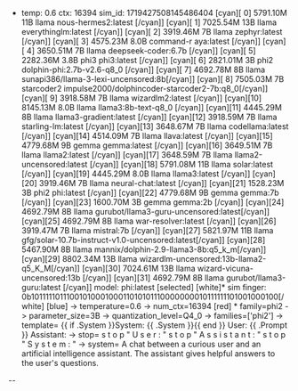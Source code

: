 * temp: 0.6 ctx: 16394 sim_id: 1719427508145486404
[cyan][ 0] 5791.10M 11B   llama              nous-hermes2:latest             [/cyan]]
[cyan][ 1] 7025.54M 13B   llama              everythinglm:latest             [/cyan]]
[cyan][ 2] 3919.46M 7B    llama              zephyr:latest                   [/cyan]]
[cyan][ 3] 4575.23M 8.0B  command-r          aya:latest                      [/cyan]]
[cyan][ 4] 3650.51M 7B    llama              deepseek-coder:6.7b             [/cyan]]
[cyan][ 5] 2282.36M 3.8B  phi3               phi3:latest                     [/cyan]]
[cyan][ 6] 2821.01M 3B    phi2               dolphin-phi:2.7b-v2.6-q8_0      [/cyan]]
[cyan][ 7] 4692.78M 8B    llama              sunapi386/llama-3-lexi-uncensored:8b[/cyan]]
[cyan][ 8] 7505.03M 7B    starcoder2         impulse2000/dolphincoder-starcoder2-7b:q8_0[/cyan]]
[cyan][ 9] 3918.58M 7B    llama              wizardlm2:latest                [/cyan]]
[cyan][10] 8145.13M 8.0B  llama              llama3:8b-text-q8_0             [/cyan]]
[cyan][11] 4445.29M 8B    llama              llama3-gradient:latest          [/cyan]]
[cyan][12] 3918.59M 7B    llama              starling-lm:latest              [/cyan]]
[cyan][13] 3648.67M 7B    llama              codellama:latest                [/cyan]]
[cyan][14] 4514.09M 7B    llama              llava:latest                    [/cyan]]
[cyan][15] 4779.68M 9B    gemma              gemma:latest                    [/cyan]]
[cyan][16] 3649.51M 7B    llama              llama2:latest                   [/cyan]]
[cyan][17] 3648.59M 7B    llama              llama2-uncensored:latest        [/cyan]]
[cyan][18] 5791.08M 11B   llama              solar:latest                    [/cyan]]
[cyan][19] 4445.29M 8.0B  llama              llama3:latest                   [/cyan]]
[cyan][20] 3919.46M 7B    llama              neural-chat:latest              [/cyan]]
[cyan][21] 1528.23M 3B    phi2               phi:latest                      [/cyan]]
[cyan][22] 4779.68M 9B    gemma              gemma:7b                        [/cyan]]
[cyan][23] 1600.70M 3B    gemma              gemma:2b                        [/cyan]]
[cyan][24] 4692.79M 8B    llama              gurubot/llama3-guru-uncensored:latest[/cyan]]
[cyan][25] 4692.79M 8B    llama              war-resolver:latest             [/cyan]]
[cyan][26] 3919.47M 7B    llama              mistral:7b                      [/cyan]]
[cyan][27] 5821.97M 11B   llama              gfg/solar-10.7b-instruct-v1.0-uncensored:latest[/cyan]]
[cyan][28] 5467.90M 8B    llama              mannix/dolphin-2.9-llama3-8b:q5_k_m[/cyan]]
[cyan][29] 8802.34M 13B   llama              wizardlm-uncensored:13b-llama2-q5_K_M[/cyan]]
[cyan][30] 7024.61M 13B   llama              wizard-vicuna-uncensored:13b    [/cyan]]
[cyan][31] 4692.79M 8B    llama              gurubot/llama3-guru:latest      [/cyan]]
 model: phi:latest [selected]
[white]* sim finger: 0b1011111011100101000100011010101110000000010111111101001000100[/white]
[blue]	-> temperature=0.6
	-> num_ctx=16394
[red]	* family=phi2
	-> parameter_size=3B
	-> quantization_level=Q4_0
	-> families=['phi2']
	-> template=                {{ if .System }}System: {{ .System }}{{ end }}
                User: {{ .Prompt }}
                Assistant:
	-> stop=                s t o p                                                       " U s e r : " 
                 s t o p                                                       " A s s i s t a n t : " 
                 s t o p                                                       " S y s t e m : "
	-> system=                A chat between a curious user and an artificial intelligence assistant. The assistant gives helpful answers to the user's questions.


--

<!-- 315A21EC -->